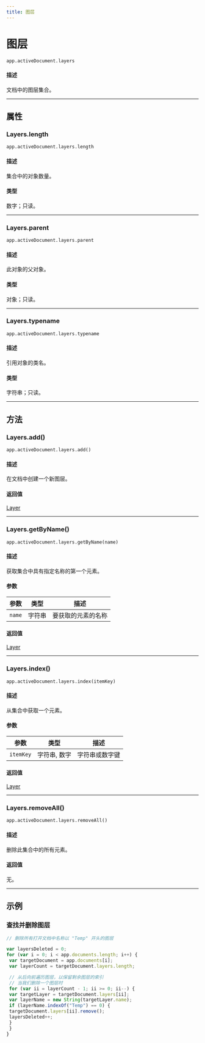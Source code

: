 ```yaml
---
title: 图层
---
```

# 图层

`app.activeDocument.layers`

#### 描述

文档中的图层集合。

---

## 属性

### Layers.length

`app.activeDocument.layers.length`

#### 描述

集合中的对象数量。

#### 类型

数字；只读。

---

### Layers.parent

`app.activeDocument.layers.parent`

#### 描述

此对象的父对象。

#### 类型

对象；只读。

---

### Layers.typename

`app.activeDocument.layers.typename`

#### 描述

引用对象的类名。

#### 类型

字符串；只读。

---

## 方法

### Layers.add()

`app.activeDocument.layers.add()`

#### 描述

在文档中创建一个新图层。

#### 返回值

[Layer](.././Layer)

---

### Layers.getByName()

`app.activeDocument.layers.getByName(name)`

#### 描述

获取集合中具有指定名称的第一个元素。

#### 参数

| 参数 | 类型 | 描述 |
| --- | --- | --- |
| `name` | 字符串 | 要获取的元素的名称 |

#### 返回值

[Layer](.././Layer)

---

### Layers.index()

`app.activeDocument.layers.index(itemKey)`

#### 描述

从集合中获取一个元素。

#### 参数

| 参数 | 类型 | 描述 |
| --- | --- | --- |
| `itemKey` | 字符串, 数字 | 字符串或数字键 |

#### 返回值

[Layer](.././Layer)

---

### Layers.removeAll()

`app.activeDocument.layers.removeAll()`

#### 描述

删除此集合中的所有元素。

#### 返回值

无。

---

## 示例

### 查找并删除图层

```javascript
// 删除所有打开文档中名称以 "Temp" 开头的图层

var layersDeleted = 0;
for (var i = 0; i < app.documents.length; i++) {
 var targetDocument = app.documents[i];
 var layerCount = targetDocument.layers.length;

 // 从后向前遍历图层，以保留剩余图层的索引
 // 当我们删除一个图层时
 for (var ii = layerCount - 1; ii >= 0; ii--) {
 var targetLayer = targetDocument.layers[ii];
 var layerName = new String(targetLayer.name);
 if (layerName.indexOf("Temp") == 0) {
 targetDocument.layers[ii].remove();
 layersDeleted++;
 }
 }
}
```
